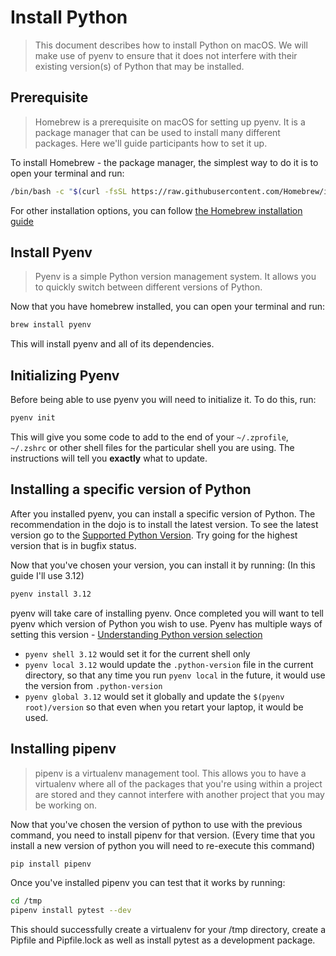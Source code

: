# Install Python

> This document describes how to install Python on macOS.  We will make use of pyenv to ensure that it does not interfere with their existing version(s) of Python that may be installed.

## Prerequisite

> Homebrew is a prerequisite on macOS for setting up pyenv.  It is a package manager that can be used to install many different packages.  Here we'll guide participants how to set it up.

To install Homebrew - the package manager, the simplest way to do it is to open your terminal and run:

```sh
/bin/bash -c "$(curl -fsSL https://raw.githubusercontent.com/Homebrew/install/HEAD/install.sh)"
```

For other installation options, you can follow [the Homebrew installation guide](https://docs.brew.sh/Installation)

## Install Pyenv

> Pyenv is a simple Python version management system.  It allows you to quickly switch between different versions of Python.

Now that you have homebrew installed, you can open your terminal and run:

```sh
brew install pyenv
```

This will install pyenv and all of its dependencies.

## Initializing Pyenv

Before being able to use pyenv you will need to initialize it.  To do this, run:

```sh
pyenv init
```

This will give you some code to add to the end of your `~/.zprofile`, `~/.zshrc` or other shell files for the particular shell you are using.  The instructions will tell you **exactly** what to update.

## Installing a specific version of Python

After you installed pyenv, you can install a specific version of Python.  The recommendation in the dojo is to install the latest version.  To see the latest version go to the [Supported Python Version](https://devguide.python.org/versions/#supported-versions).  Try going for the highest version that is in bugfix status.

Now that you've chosen your version, you can install it by running: (In this guide I'll use 3.12)

```sh
pyenv install 3.12
```

pyenv will take care of installing pyenv.  Once completed you will want to tell pyenv which version of Python you wish to use.  Pyenv has multiple ways of setting this version - [Understanding Python version selection](https://github.com/pyenv/pyenv?tab=readme-ov-file#understanding-python-version-selection)

- `pyenv shell 3.12` would set it for the current shell only
- `pyenv local 3.12` would update the `.python-version` file in the current directory, so that any time you run `pyenv local` in the future, it would use the version from `.python-version`
- `pyenv global 3.12` would set it globally and update the `$(pyenv root)/version` so that even when you retart your laptop, it would be used.

## Installing pipenv

> pipenv is a virtualenv management tool.  This allows you to have a virtualenv where all of the packages that you're using within a project are stored and they cannot interfere with another project that you may be working on. 

Now that you've chosen the version of python to use with the previous command, you need to install pipenv for that version.  (Every time that you install a new version of python you will need to re-execute this command)

```sh
pip install pipenv
```

Once you've installed pipenv you can test that it works by running:

```sh
cd /tmp
pipenv install pytest --dev
```

This should successfully create a virtualenv for your /tmp directory, create a Pipfile and Pipfile.lock as well as install pytest as a development package.
